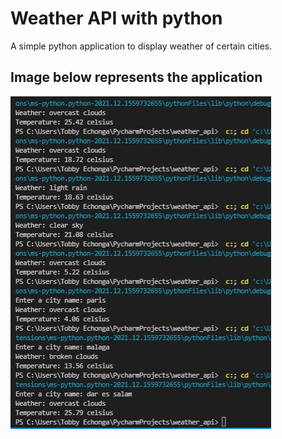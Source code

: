 # Weather API with python
A simple python application to display weather of certain cities.

## Image below represents the application
![alt text](https://github.com/TobbyEchonga/weather_python_api/blob/main/weather_test_api.JPG?raw=true)
